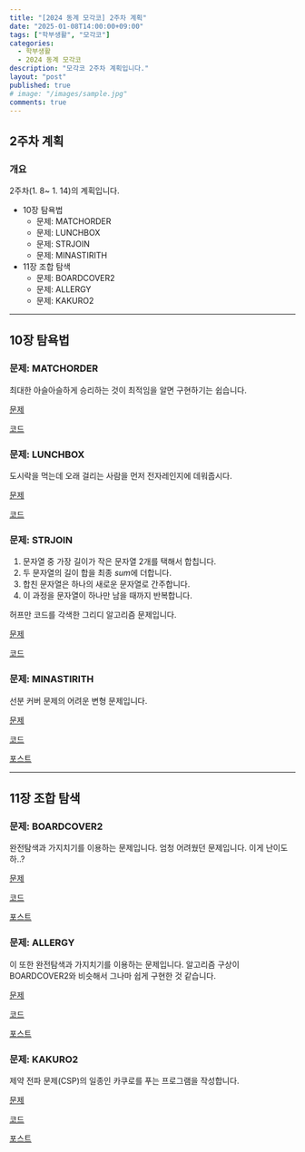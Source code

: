 ```yaml
---
title: "[2024 동계 모각코] 2주차 계획"
date: "2025-01-08T14:00:00+09:00"
tags: ["학부생활", "모각코"]
categories: 
  - 학부생활
  - 2024 동계 모각코
description: "모각코 2주차 계획입니다."
layout: "post"
published: true
# image: "/images/sample.jpg"
comments: true
---
```


## 2주차 계획
### 개요
2주차(1. 8~ 1. 14)의 계획입니다.
- 10장 탐욕법
  - 문제: MATCHORDER
  - 문제: LUNCHBOX
  - 문제: STRJOIN
  - 문제: MINASTIRITH
- 11장 조합 탐색
  - 문제: BOARDCOVER2
  - 문제: ALLERGY
  - 문제: KAKURO2

* * *

## 10장 탐욕법
### 문제: MATCHORDER
최대한 아슬아슬하게 승리하는 것이 최적임을 알면 구현하기는 쉽습니다.

[문제](https://algospot.com/judge/problem/read/MATCHORDER)

[코드](https://github.com/sossos5989/algorithm/blob/main/algospot/matchorder.cc)

### 문제: LUNCHBOX
도시락을 먹는데 오래 걸리는 사람을 먼저 전자레인지에 데워줍시다.

[문제](https://algospot.com/judge/problem/read/LUNCHBOX)

[코드](https://github.com/sossos5989/algorithm/blob/main/algospot/lunchbox.cc)

### 문제: STRJOIN
1. 문자열 중 가장 길이가 작은 문자열 2개를 택해서 합칩니다. 
2. 두 문자열의 길이 합을 최종 $sum$에 더합니다.
3. 합친 문자열은 하나의 새로운 문자열로 간주합니다.
4. 이 과정을 문자열이 하나만 남을 때까지 반복합니다.

허프만 코드를 각색한 그리디 알고리즘 문제입니다. 

[문제](https://algospot.com/judge/problem/read/STRJOIN)

[코드](https://github.com/sossos5989/algorithm/blob/main/algospot/strjoin.cc)

### 문제: MINASTIRITH
선분 커버 문제의 어려운 변형 문제입니다.

[문제](https://algospot.com/judge/problem/read/MINASTIRITH)

[코드](https://github.com/sossos5989/algorithm/blob/main/algospot/minastirith.cc)

[포스트](https://sossos5989.github.io/posts/%EC%95%8C%EA%B3%A0%EB%A6%AC%EC%A6%98/%EC%A2%85%EB%A7%8C%EB%B6%81/7/)

* * *

## 11장 조합 탐색
### 문제: BOARDCOVER2
완전탐색과 가지치기를 이용하는 문제입니다. 엄청 어려웠던 문제입니다. 이게 난이도 하..?

[문제](https://algospot.com/judge/problem/read/BOARDCOVER2) 

[코드](https://github.com/sossos5989/algorithm/blob/main/algospot/boardcover2.cc)

[포스트](https://sossos5989.github.io/posts/%EC%95%8C%EA%B3%A0%EB%A6%AC%EC%A6%98/%EC%A2%85%EB%A7%8C%EB%B6%81/8/)

### 문제: ALLERGY
이 또한 완전탐색과 가지치기를 이용하는 문제입니다. 알고리즘 구상이 BOARDCOVER2와 비슷해서 그나마 쉽게 구현한 것 같습니다.

[문제](https://algospot.com/judge/problem/read/ALLERGY) 

[코드](https://github.com/sossos5989/algorithm/blob/main/algospot/allergy.cc)

[포스트](https://sossos5989.github.io/posts/%EC%95%8C%EA%B3%A0%EB%A6%AC%EC%A6%98/%EC%A2%85%EB%A7%8C%EB%B6%81/9/)

### 문제: KAKURO2
제약 전파 문제(CSP)의 일종인 카쿠로를 푸는 프로그램을 작성합니다.

[문제](https://algospot.com/judge/problem/read/KAKURO2) 

[코드](https://github.com/sossos5989/algorithm/blob/main/algospot/kakuro2.cc)

[포스트](https://sossos5989.github.io/posts/%EC%95%8C%EA%B3%A0%EB%A6%AC%EC%A6%98/%EC%A2%85%EB%A7%8C%EB%B6%81/10/)